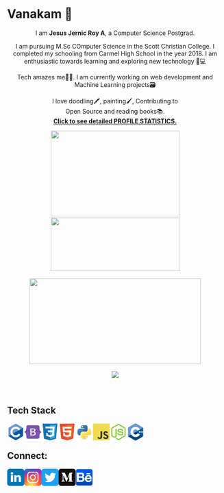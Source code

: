 # Vanakam 🙏 

<p align="center">I am <strong>Jesus Jernic Roy A</strong>, a Computer Science Postgrad.</p>
 <p align="center" >I am pursuing M.Sc COmputer Science in the Scott Christian College. I completed my schooling from Carmel High School in the year 2018. I am enthusiastic towards learning and exploring new technology 📱💻</p>
<p align="center"> Tech amazes me📳📴. I am currently working on web development and Machine Learning projects🗃 </p>
<p align="center" style="margin: 0 19%";> I love doodling🖍, painting🖌, Contributing to Open Source and reading books📚. </p>
<p align="center" style="margin: 0 19%";><a href="https://profile-summary-for-github.com/user/jernicroy"><strong>Click to see detailed PROFILE STATISTICS.</strong></a></p>
<!--<p align="center"><img src="https://activity-graph.herokuapp.com/graph?username=jernicroy&bg_color=000000&color=FFFFFF&line=FFFFFF&point=00FF00"></p>
<br>-->

<p align ="center" width = "45%"> <a href="https://github-readme-stats.vercel.app/api?username=jernicroy"><img src="https://github-readme-stats.vercel.app/api?username=jernicroy&hide=stars&count_private=true&show_icons=true" width="300" height="200"/></a> <a href="https://github-readme-stats.vercel.app/api/top-langs/?username=jernicroy&exclude_repo=quiz"> <img src="https://github-readme-stats.vercel.app/api/top-langs/?username=jernicroy&exclude_repo=quiz&layout=compact&langs_count=6" width="300" height="125"/></a></p>
<p align="center"><a href="https://github-readme-streak-stats.herokuapp.com/?user=jernicroy&theme=dark">
<img src="https://github-readme-streak-stats.herokuapp.com/?user=jernicroy&theme=dark" width="400" height="200"/></a>
</p>
<p align="center"> <a href="https://github-profile-trophy.vercel.app/?username=jernicroy"><img src="https://github-profile-trophy.vercel.app/?username=jernicroy"/></a> </p>

<br>

## Tech Stack 
[<img align = "left" width = "40px" height = "40px" src = "https://github.com/devicons/devicon/blob/master/icons/c/c-original.svg"/>]()
[<img align = "left" width = "40px" height = "40px" src = "https://github.com/devicons/devicon/blob/master/icons/bootstrap/bootstrap-plain.svg"/>]()
[<img align = "left" width = "40px" height = "40px" src = "https://github.com/devicons/devicon/blob/master/icons/css3/css3-original.svg"/>]()
[<img align = "left" width = "40px" height = "40px" src = "https://github.com/devicons/devicon/blob/master/icons/html5/html5-original.svg"/>]()
[<img align = "left" width = "40px" height = "40px" src = "https://github.com/devicons/devicon/blob/master/icons/python/python-original.svg"/>]()
[<img align = "left" width = "40px" height = "40px" src = "https://github.com/devicons/devicon/blob/master/icons/javascript/javascript-original.svg"/>]()
[<img align = "left" width="40px" height="40px" src="https://github.com/devicons/devicon/blob/master/icons/nodejs/nodejs-original.svg"/>]()
[<img align = "left" width = "40px" height = "40px" src = "https://github.com/devicons/devicon/blob/master/icons/cplusplus/cplusplus-original.svg"/>]()


<br>
<br>

## Connect: 
[<img align = "left" width = "40px" height = "40px" src = "https://github.com/edent/SuperTinyIcons/blob/master/images/svg/linkedin.svg">](https://www.linkedin.com/in/jesus-jernic-roy-a-a94b091b6/)
[<img align = "left" width = "40px" height = "40px" src = "https://github.com/edent/SuperTinyIcons/blob/master/images/svg/instagram.svg">](https://www.instagram.com/jernic_roy/)
[<img align = "left" width = "40px" height = "40px" src = "https://github.com/edent/SuperTinyIcons/blob/master/images/svg/twitter.svg">](https://twitter.com/jernic_roy)
[<img align = "left" width = "40px" height = "40px" src = "https://github.com/edent/SuperTinyIcons/blob/master/images/svg/medium.svg">](https://jernicroy.medium.com/)
[<img align = "left" width = "40px" height = "40px" src = "https://github.com/devicons/devicon/blob/master/icons/behance/behance-original.svg">](https://www.behance.net/jernicroy)

<br>
